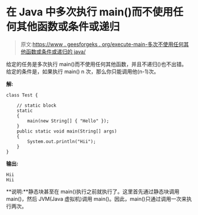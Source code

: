 # 在 Java 中多次执行 main()而不使用任何其他函数或条件或递归

> 原文:[https://www . geesforgeks . org/execute-main-多次不使用任何其他函数或条件或递归的 java/](https://www.geeksforgeeks.org/execute-main-multiple-times-without-using-any-other-function-or-condition-or-recursion-in-java/)

给定的任务是多次执行 main()而不使用任何其他函数，并且不递归()也不出错。给定的条件是，如果执行 main() n 次，那么你只能调用他(n-1)次。

**解:**

```
class Test {

    // static block
    static
    {
        main(new String[] { "Hello" });
    }
    public static void main(String[] args)
    {
        System.out.println("Hii");
    }
}
```

**输出:**

```
Hii
Hii

```

**说明:**静态块甚至在 main()执行之前就执行了。这里首先通过静态块调用 main()，然后 JVM(Java 虚拟机)调用 main()。因此，main()只通过调用一次来执行两次。